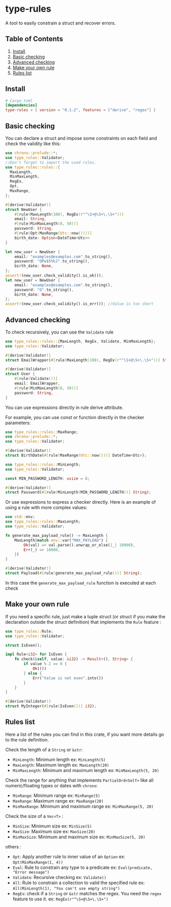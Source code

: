 # type-rules

A tool to easily constrain a struct and recover errors.

## Table of Contents

1. [Install](#install)
2. [Basic checking](#basic-checking)
3. [Advanced checking](#advanced-checking)
4. [Make your own rule](#make-your-own-rule)
5. [Rules list](#rules-list)

## Install
```toml
# Cargo.toml
[dependencies]
type-rules = { version = "0.1.2", features = ["derive", "regex"] }
```

## Basic checking

You can declare a struct and impose some constraints on each field 
and check the validity like this:
```rust
use chrono::prelude::*;
use type_rules::Validator;
//Don't forget to import the used rules.
use type_rules::rules::{
  MaxLength, 
  MinMaxLength, 
  RegEx, 
  Opt,
  MaxRange,
};

#[derive(Validator)]
struct NewUser {
    #[rule(MaxLength(100), RegEx(r"^\S+@\S+\.\S+"))]
    email: String,
    #[rule(MinMaxLength(8, 50))]
    password: String,
    #[rule(Opt(MaxRange(Utc::now())))]
    birth_date: Option<DateTime<Utc>>
}

let new_user = NewUser {
    email: "examples@examples.com".to_string(),
    password: "OPw$5%hJ".to_string(),
    birth_date: None,
};
assert!(new_user.check_validity().is_ok());
let new_user = NewUser {
    email: "examples@examples.com".to_string(),
    password: "O".to_string(),
    birth_date: None,
};
assert!(new_user.check_validity().is_err()); //Value is too short
```

## Advanced checking

To check recursively, you can use the `Validate` rule

```rust
use type_rules::rules::{MaxLength, RegEx, Validate, MinMaxLength};
use type_rules::Validator;

#[derive(Validator)]
struct EmailWrapper(#[rule(MaxLength(100), RegEx(r"^\S+@\S+\.\S+"))] String);

#[derive(Validator)]
struct User {
    #[rule(Validate())]
    email: EmailWrapper,
    #[rule(MinMaxLength(8, 50))]
    password: String,
}
```

You can use expressions directly in rule derive attribute.

For example, you can use const or function directly in the checker parameters:

```rust
use type_rules::rules::MaxRange;
use chrono::prelude::*;
use type_rules::Validator;

#[derive(Validator)]
struct BirthDate(#[rule(MaxRange(Utc::now()))] DateTime<Utc>);
```
```rust
use type_rules::rules::MinLength;
use type_rules::Validator;

const MIN_PASSWORD_LENGTH: usize = 8;

#[derive(Validator)]
struct Password(#[rule(MinLength(MIN_PASSWORD_LENGTH))] String);
```

Or use expressions to express a checker directly.
Here is an example of using a rule with more complex values:

```rust
use std::env;
use type_rules::rules::MaxLength;
use type_rules::Validator;

fn generate_max_payload_rule() -> MaxLength {
    MaxLength(match env::var("MAX_PAYLOAD") {
        Ok(val) => val.parse().unwrap_or_else(|_| 10000),
        Err(_) => 10000,
    })
}

#[derive(Validator)]
struct Payload(#[rule(generate_max_payload_rule())] String);
```

In this case the `generate_max_payload_rule` function is executed at each check

## Make your own rule

If you need a specific rule, just make a tuple struct (or struct if you make the declaration outside the struct definition)
that implements the `Rule` feature :

```rust
use type_rules::Rule;
use type_rules::Validator;

struct IsEven();

impl Rule<i32> for IsEven {
    fn check(&self, value: &i32) -> Result<(), String> {
        if value % 2 == 0 {
            Ok(())
        } else {
            Err("Value is not even".into())
        }
    }
}

#[derive(Validator)]
struct MyInteger(#[rule(IsEven())] i32);
```

## Rules list

Here a list of the rules you can find in this crate, 
if you want more details go to the rule definition.

Check the length of a `String` or `&str`:
- `MinLength`: Minimum length ex: `MinLength(5)`
- `MaxLength`: Maximum length ex: `MaxLength(20)`
- `MinMaxLength`: Minimum and maximum length ex: `MinMaxLength(5, 20)`

Check the range for anything that implements `PartialOrd<Self>` like all numeric/floating types
or dates with `chrono`:
- `MinRange`: Minimum range ex: `MinRange(5)`
- `MaxRange`: Maximum range ex: `MaxRange(20)`
- `MinMaxRange`: Minimum and maximum range ex: `MinMaxRange(5, 20)`

Check the size of a `Vec<T>` :
- `MinSize`: Minimum size ex: `MinSize(5)`
- `MaxSize`: Maximum size ex: `MaxSize(20)`
- `MinMaxSize`: Minimum and maximum size ex: `MinMaxSize(5, 20)`

others :

- `Opt`: Apply another rule to inner value of an `Option` ex: `Opt(MinMaxRange(1, 4))`
- `Eval`: Rule to constrain any type to a predicate ex: `Eval(predicate, "Error message")`
- `Validate`: Recursive checking ex: `Validate()`
- `All`: Rule to constrain a collection to valid the specified rule ex: `All(MinLength(1), "You can't use empty string")`
- `RegEx`: check if a `String` or `&str` matches the regex. 
  You need the `regex` feature to use it.
  ex: `RegEx(r"^\S+@\S+\.\S+")`
